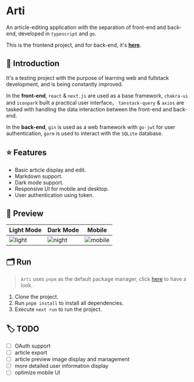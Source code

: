 # Arti
An article-editing application with the separation of front-end and back-end, developed in `typescript` and `go`.

This is the frontend project, and for back-end, it's **[here](https://github.com/NeterAlex/arti_backend)**.

## 🧬 Introduction
It's a testing project with the purpose of learning web and fullstack development, and is being constantly improved.

In the **front-end**, `react` & `next.js` are used as a base framework, `chakra-ui` and `iconpark` built a practical user interface，
`tanstack-query` & `axios` are tasked with handling the data interaction between the front-end and back-end.

In the **back-end**, `gin` is used as a web framework with `go-jwt` for user authentication, 
`gorm` is used to interact with the `SQLite` database.

## ⭐️ Features
+ Basic article display and edit.
+ Markdown support.
+ Dark mode support.
+ Responsive UI for mobile and desktop.
+ User authentication using token.

## 🔭 Preview
| Light Mode | Dark Mode | Mobile |
| --- | --- | --- |
| ![light](https://cdn.staticaly.com/gh/NeterAlex/image_host@main/20230219/light.344jqodn01c0.webp) | ![night](https://cdn.staticaly.com/gh/NeterAlex/image_host@main/20230219/night.23txilyngvcw.webp) | ![mobile](https://cdn.staticaly.com/gh/NeterAlex/image_host@main/20230219/mobile.6ouusbh626o0.webp) |

## 🗂 Run
> `Arti` uses `pnpm` as the default package manager, click [here](https://pnpm.io/) to have a look.
1. Clone the project.
2. Run `pnpm install` to install all dependencies.
3. Execute `next run` to run the project.

## 🏷️ TODO
- [ ] OAuth support
- [ ] article export
- [ ] article preview image display and management
- [ ] more detailed user information display
- [ ] optimize mobile UI
